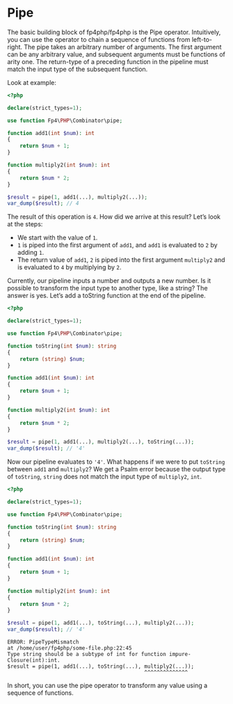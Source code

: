# Pipe

The basic building block of fp4php/fp4php is the Pipe operator.
Intuitively, you can use the operator to chain a sequence of functions from left-to-right.
The pipe takes an arbitrary number of arguments.
The first argument can be any arbitrary value, and subsequent arguments must be functions of arity one.
The return-type of a preceding function in the pipeline must match the input type of the subsequent function.

Look at example:

```php
<?php

declare(strict_types=1);

use function Fp4\PHP\Combinator\pipe;

function add1(int $num): int
{
    return $num + 1;
}

function multiply2(int $num): int
{
    return $num * 2;
}

$result = pipe(1, add1(...), multiply2(...));
var_dump($result); // 4
```

The result of this operation is `4`. How did we arrive at this result? Let’s look at the steps:
- We start with the value of `1`.
- `1` is piped into the first argument of `add1`, and `add1` is evaluated to `2` by adding `1`.
- The return value of `add1`, `2` is piped into the first argument `multiply2` and is evaluated to `4` by multiplying by `2`.

Currently, our pipeline inputs a number and outputs a new number.
Is it possible to transform the input type to another type, like a string?
The answer is yes. Let’s add a toString function at the end of the pipeline.

```php
<?php

declare(strict_types=1);

use function Fp4\PHP\Combinator\pipe;

function toString(int $num): string
{
    return (string) $num;
}

function add1(int $num): int
{
    return $num + 1;
}

function multiply2(int $num): int
{
    return $num * 2;
}

$result = pipe(1, add1(...), multiply2(...), toString(...));
var_dump($result); // '4'
```

Now our pipeline evaluates to `'4'`.
What happens if we were to put `toString` between `add1` and `multiply2`?
We get a Psalm error because the output type of `toString`, `string` does not match the input type of `multiply2`, `int`.

```php
<?php

declare(strict_types=1);

use function Fp4\PHP\Combinator\pipe;

function toString(int $num): string
{
    return (string) $num;
}

function add1(int $num): int
{
    return $num + 1;
}

function multiply2(int $num): int
{
    return $num * 2;
}

$result = pipe(1, add1(...), toString(...), multiply2(...));
var_dump($result); // '4'
```

```
ERROR: PipeTypeMismatch
at /home/user/fp4php/some-file.php:22:45
Type string should be a subtype of int for function impure-Closure(int):int.
$result = pipe(1, add1(...), toString(...), multiply2(...));
                                            ^^^^^^^^^^^^^^
```

In short, you can use the pipe operator to transform any value using a sequence of functions.

